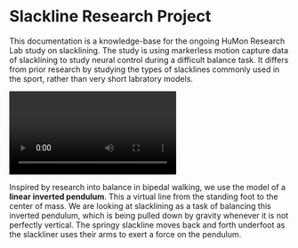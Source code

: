 # Slackline Research Project

This documentation is a knowledge-base for the ongoing HuMon Research Lab study on slacklining. The study is using markerless motion capture data of slacklining to study neural control during a difficult balance task. It differs from prior research by studying the types of slacklines commonly used in the sport, rather than very short labratory models. 


<div class="video-container">
  <video controls>
    <source src="https://github.com/HuMoN-Research-Lab/freemocap_slackline_project/assets/24758117/b52bf3ef-da5f-4ec8-9528-8897c29c7314" type="video/mp4">
    Your browser does not support the video tag.
  </video>
</div>


Inspired by research into balance in bipedal walking, we use the model of a **linear inverted pendulum**. This a virtual line from the standing foot to the center of mass. We are looking at slacklining as a task of balancing this inverted pendulum, which is being pulled down by gravity whenever it is not perfectly vertical. The springy slackline moves back and forth underfoot as the slackliner uses their arms to exert a force on the pendulum.

